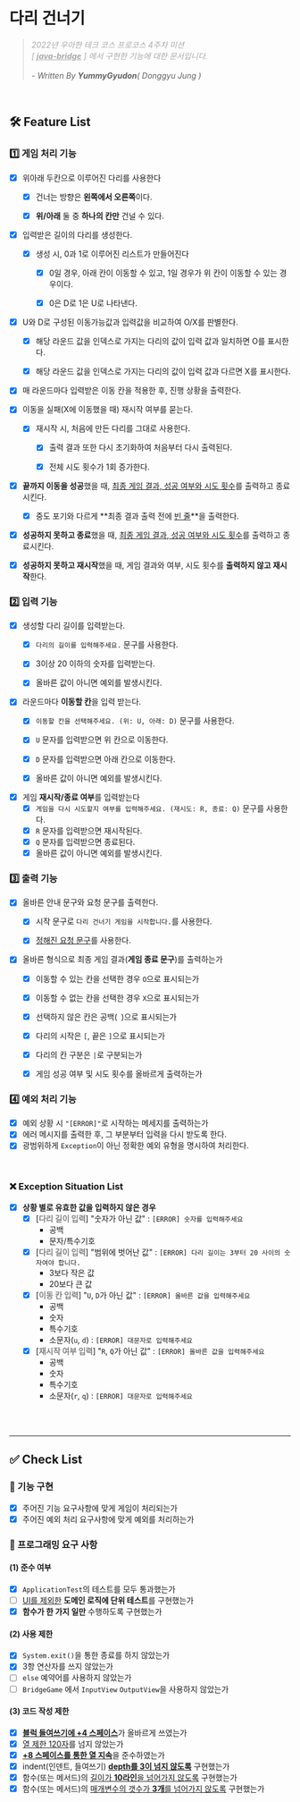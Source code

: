 # 다리 건너기
> <span style="color:darkgrey">_2022년 우아한 테크 코스 프로코스 4주차 미션 <br/>[ <u>**java-bridge**</u> ] 에서 구현한 기능에 대한 문서입니다._</span>
> <br/><br/> - _Written By **YummyGyudon**( Donggyu Jung )_

<br/>

## 🛠 Feature List
### 1️⃣ 게임 처리 기능
- [x] 위아래 두칸으로 이루어진 다리를 사용한다
  - [x] 건너는 방향은 **왼쪽에서 오른쪽**이다.
  - [x] **위/아래** 둘 중 **하나의 칸만** 건널 수 있다.


- [x] 입력받은 길이의 다리를 생성한다.
  - [x] 생성 시, 0과 1로 이루어진 리스트가 만들어진다 
    - [x] 0일 경우, 아래 칸이 이동할 수 있고, 1일 경우가 위 칸이 이동할 수 있는 경우이다.
    - [x] 0은 D로 1은 U로 나타낸다. 


- [x] U와 D로 구성된 이동가능값과 입력값을 비교하여 O/X를 판별한다.
  - [x] 해당 라운드 값을 인덱스로 가지는 다리의 값이 입력 값과 일치하면 O를 표시한다.
  - [x] 해당 라운드 값을 인덱스로 가지는 다리의 값이 입력 값과 다르면 X를 표시한다.

  
- [x] 매 라운드마다 입력받은 이동 칸을 적용한 후, 진행 상황을 출력한다.
- [x] 이동을 실패(X에 이동했을 때) 재시작 여부를 묻는다.
  - [x] 재시작 시, 처음에 만든 다리를 그대로 사용한다.
    - [x] 출력 결과 또한 다시 초기화하여 처음부터 다시 출력된다.
    - [x] 전체 시도 횟수가 1회 증가한다.


- [x] **끝까지 이동을 성공**했을 때, <u>최종 게임 결과, 성공 여부와 시도 횟수</u>를 출력하고 종료시킨다.
  - [x] 중도 포기와 다르게 **최종 결과 출력 전에 <u>빈 줄</u>**을 출력한다.
- [x] **성공하지 못하고 종료**했을 때, <u>최종 게임 결과, 성공 여부와 시도 횟수</u>를 출력하고 종료시킨다.
- [x] **성공하지 못하고 재시작**했을 때, 게임 결과와 여부, 시도 횟수를 **출력하지 않고 재시작**한다.


### 2️⃣ 입력 기능
- [x] 생성할 다리 길이를 입력받는다.
  - [x] `다리의 길이를 입력해주세요.` 문구를 사용한다.
  - [x] 3이상 20 이하의 숫자를 입력받는다.
  - [x] 올바른 값이 아니면 예외를 발생시킨다.


- [x] 라운드마다 **이동할 칸**을 입력 받는다.
  - [x] `이동할 칸을 선택해주세요. (위: U, 아래: D)` 문구를 사용한다.
  - [x] `U` 문자를 입력받으면 위 칸으로 이동한다.
  - [x] `D` 문자를 입력받으면 아래 칸으로 이동한다.
  - [x] 올바른 값이 아니면 예외를 발생시킨다.


- [x] 게임 **재시작/종료 여부**를 입력받는다
  - [x] `게임을 다시 시도할지 여부를 입력해주세요. (재시도: R, 종료: Q)` 문구를 사용한다.
  - [x] `R` 문자를 입력받으면 재시작된다.
  - [x] `Q` 문자를 입력받으면 종료된다.
  - [x] 올바른 값이 아니면 예외를 발생시킨다.

### 3️⃣ 출력 기능
- [x] 올바른 안내 문구와 요청 문구를 출력한다.
  - [x] 시작 문구로 `다리 건너기 게임을 시작합니다.`를 사용한다.
  - [x] [정해진 요청 문구](#2️⃣-입력-기능)를 사용한다.


- [x] 올바른 형식으로 최종 게임 결과(**게임 종료 문구**)를 출력하는가
  - [x] 이동할 수 있는 칸을 선택한 경우 `O`으로 표시되는가
  - [x] 이동할 수 없는 칸을 선택한 경우 `X`으로 표시되는가
  - [x] 선택하지 않은 칸은 공백(` `)으로 표시되는가
  - [x] 다리의 시작은 `[`, 끝은 `]`으로 표시되는가
  - [x] 다리의 칸 구분은 ` | `로 구분되는가
  - [x] 게임 성공 여부 및 시도 횟수를 올바르게 출력하는가


### 4️⃣ 예외 처리 기능
- [x] 예외 상황 시 `"[ERROR]"`로 시작하는 메세지를 출력하는가
- [x] 에러 메시지를 출력한 후, 그 부분부터 입력을 다시 받도록 한다.
- [x] 광범위하게 `Exception`이 아닌 정확한 예외 유형을 명시하여 처리한다.

<br/>

### ❌ Exception Situation List

- [x] **상황 별로 유효한 값을 입력하지 않은 경우** 
  - [x] [<span style="color:grey">**다리 길이 입력**</span>] "숫자가 아닌 값" : `[ERROR] 숫자를 입력해주세요`
    - 공백
    - 문자/특수기호
  - [x] [<span style="color:grey">**다리 길이 입력**</span>] "범위에 벗어난 값" : `[ERROR] 다리 길이는 3부터 20 사이의 숫자여야 합니다.`
    - 3보다 작은 값
    - 20보다 큰 값
  - [x] [<span style="color:grey">**이동 칸 입력**</span>] "`U`, `D`가 아닌 값" : `[ERROR] 올바른 값을 입력해주세요`
    - 공백
    - 숫자
    - 특수기호
    - 소문자(`u`, `d`) : `[ERROR] 대문자로 입력해주세요`
  - [x] [<span style="color:grey">**재시작 여부 입력**</span>] "`R`, `Q`가 아닌 값" : `[ERROR] 올바른 값을 입력해주세요`
    - 공백
    - 숫자
    - 특수기호
    - 소문자(`r`, `q`) : `[ERROR] 대문자로 입력해주세요`




<br/>
<br/>

---
## ✅ Check List
### 🚀 기능 구현
- [x] 주어진 기능 요구사항에 맞게 게임이 처리되는가
- [x] 주어진 예외 처리 요구사항에 맞게 예외를 처리하는가

### 🎯 프로그래밍 요구 사항
#### (1) 준수 여부
- [x] `ApplicationTest`의 테스트를 모두 통과했는가
- [ ] <u>UI를 제외한</u> **도메인 로직에 단위 테스트**를 구현했는가
- [x] **함수가 한 가지 일만** 수행하도록 구현했는가
 
#### (2) 사용 제한
- [x] `System.exit()`을 통한 종료를 하지 않았는가
- [x] 3항 연산자를 쓰지 않았는가
- [ ] `else` 예약어를 사용하지 않았는가
- [ ] `BridgeGame`  에서 `InputView` `OutputView`을 사용하지 않았는가

#### (3) 코드 작성 제한
- [x] <u>**블럭 들여쓰기에 +4 스페이스**</u>가 올바르게 쓰였는가
- [x] <u>열 제한 120자</u>를 넘지 않았는가
- [x] <u>**+8 스페이스를 통한 열 지속**</u>을 준수하였는가
- [x] indent(인덴트, 들여쓰기) <u>**depth를 3이 넘지 않도록**</u> 구현했는가
- [x] 함수(또는 메서드)의 <u>길이가 **10라인**을 넘어가지 않도록</u> 구현했는가
- [x] 함수(또는 메서드)의 <u>매개변수의 갯수가 **3개**를 넘어가지 않도록</u> 구현했는가

